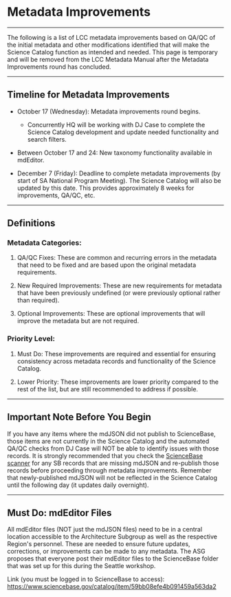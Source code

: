 # Metadata Improvements

---

The following is a list of LCC metadata improvements based on QA/QC of the initial metadata and other modifications identified that will make the Science Catalog function as intended and needed. This page is temporary and will be removed from the LCC Metadata Manual after the Metadata Improvements round has concluded.

---

## **Timeline for Metadata Improvements**

* October 17 \(Wednesday\): Metadata improvements round begins.

  * Concurrently HQ will be working with DJ Case to complete the Science Catalog development and update needed functionality and search filters.


* Between October 17 and 24: New taxonomy functionality available in mdEditor.

* December 7 \(Friday\): Deadline to complete metadata improvements \(by start of SA National Program Meeting\). The Science Catalog will also be updated by this date. This provides approximately 8 weeks for improvements, QA/QC, etc.

---

## **Definitions**

### **Metadata Categories:**

1. QA/QC Fixes: These are common and recurring errors in the metadata that need to be fixed and are based upon the original metadata requirements.

2. New Required Improvements: These are new requirements for metadata that have been previously undefined \(or were previously optional rather than required\).

3. Optional Improvements: These are optional improvements that will improve the metadata but are not required.

### **Priority Level:**

1. Must Do: These improvements are required and essential for ensuring consistency across metadata records and functionality of the Science Catalog.

2. Lower Priority: These improvements are lower priority compared to the rest of the list, but are still recommended to address if possible.

---

## **Important Note Before You Begin**

If you have any items where the mdJSON did not publish to ScienceBase, those items are not currently in the Science Catalog and the automated QA/QC checks from DJ Case will NOT be able to identify issues with those records. It is strongly recommended that you check the [ScienceBase scanner](http://calcommons.info/sb2/scansb.php) for any SB records that are missing mdJSON and re-publish those records before proceeding through metadata improvements. Remember that newly-published mdJSON will not be reflected in the Science Catalog until the following day \(it updates daily overnight\).

---

## Must Do: mdEditor Files

All mdEditor files \(NOT just the mdJSON files\) need to be in a central location accessible to the Architecture Subgroup as well as the respective Region's personnel. These are needed to ensure future updates, corrections, or improvements can be made to any metadata. The ASG proposes that everyone post their mdEditor files to the ScienceBase folder that was set up for this during the Seattle workshop.

Link \(you must be logged in to ScienceBase to access\): https://www.sciencebase.gov/catalog/item/59bb08efe4b091459a563da2 

